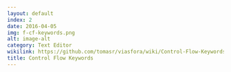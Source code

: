 ```yaml
---
layout: default
index: 2
date: 2016-04-05
img: f-cf-keywords.png
alt: image-alt
category: Text Editor
wikilink: https://github.com/tomasr/viasfora/wiki/Control-Flow-Keywords
title: Control Flow Keywords
---
```


